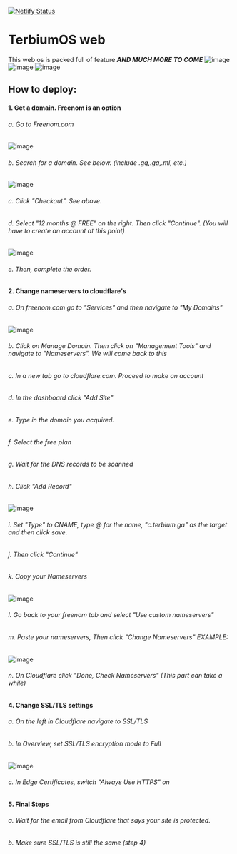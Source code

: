 [![Netlify Status](https://api.netlify.com/api/v1/badges/8f9980be-a09d-46a5-bd3c-6d8d7be8fe61/deploy-status)](https://app.netlify.com/sites/moonlit-unicorn-8c3d06/deploys)

# TerbiumOS web
This web os is packed full of feature ***AND MUCH MORE TO COME***
![image](https://user-images.githubusercontent.com/49733954/191388633-1b1f27b0-3ceb-4043-a741-6c3d72440da8.png)
![image](https://user-images.githubusercontent.com/49733954/191388585-055bff3e-3b09-4d46-9c92-e457a51da8d7.png)
![image](https://user-images.githubusercontent.com/49733954/191388608-6cb6f5e0-a6b5-47c8-a50f-a6b3791a1778.png)
## How to deploy:

#### 1. Get a domain. Freenom is an option
  
  ###### a. Go to Freenom.com
![image](https://user-images.githubusercontent.com/107008636/208792596-88692e65-f009-410b-adc9-48aea78c4c27.png)
  ###### b. Search for a domain. See below. (include .gq,.ga,.ml, etc.)
![image](https://user-images.githubusercontent.com/107008636/208793067-61ff29fa-2ea5-428e-b1d0-fd88086afba6.png)
  ###### c. Click "Checkout". See above.
  ###### d. Select "12 months @ FREE" on the right. Then click "Continue". (You will have to create an account at this point)
![image](https://user-images.githubusercontent.com/107008636/208793754-d384fc31-93f3-48ce-a94f-0116d7dee151.png)
  ###### e. Then, complete the order.

#### 2. Change nameservers to cloudflare's
  
  ###### a. On freenom.com go to "Services" and then navigate to "My Domains"
![image](https://user-images.githubusercontent.com/107008636/208794387-f0c3b227-b90b-468e-98d9-30e735e3b66b.png)

  ###### b. Click on Manage Domain. Then click on "Management Tools" and navigate to "Nameservers". We will come back to this
  
  ###### c. In a new tab go to cloudflare.com. Proceed to make an account
  
  ###### d. In the dashboard click "Add Site"
  
  ###### e. Type in the domain you acquired.
  
  ###### f. Select the free plan
  
  ###### g. Wait for the DNS records to be scanned
  
  ###### h. Click "Add Record"
![image](https://user-images.githubusercontent.com/107008636/208797506-11ce43d9-e077-49f5-b4d7-ee8c51854ab1.png)

  ###### i. Set "Type" to CNAME, type @ for the name, "c.terbium.ga" as the target and then click save.
  
  ###### j. Then click "Continue"
  
  ###### k. Copy your Nameservers
![image](https://user-images.githubusercontent.com/107008636/208826599-e1ab0a7d-bd2f-413e-ac1a-c7c1bafb6371.png)

  ###### l. Go back to your freenom tab and select "Use custom nameservers"
  
  ###### m. Paste your nameservers, Then click "Change Nameservers" EXAMPLE:
![image](https://user-images.githubusercontent.com/107008636/208798282-d8ebede1-8955-49b0-b6bf-93e9c155c861.png)

  ###### n. On Cloudflare click "Done, Check Nameservers" (This part can take a while)
  
  
#### 4. Change SSL/TLS settings

  ###### a. On the left in Cloudflare navigate to SSL/TLS
  
  ###### b. In Overview, set SSL/TLS encryption mode to Full
  ![image](https://user-images.githubusercontent.com/107008636/208798904-d8811034-56ec-4bc0-9ef2-b2bc6cb02f95.png)
  
  ###### c. In Edge Certificates, switch "Always Use HTTPS" on
  
  
#### 5. Final Steps

  ###### a. Wait for the email from Cloudflare that says your site is protected.
  
  ###### b. Make sure SSL/TLS is still the same (step 4)

